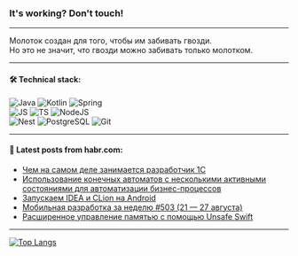 ### It's working? Don't touch!

---
Молоток создан для того, чтобы им забивать гвозди. <br>
Но это не значит, что гвозди можно забивать только молотком.

---

#### 🛠️ Technical stack:

![Java](https://img.shields.io/badge/Java-informational?logo=Oracle&style=flat&logoColor=white&color=FF4500)
![Kotlin](https://img.shields.io/badge/Kotlin-informational?logo=Kotlin&style=flat&logoColor=white&color=774D97)
![Spring](https://img.shields.io/badge/SpringBoot-informational?logo=SpringBoot&style=flat&logoColor=white&color=6DB33F) <br>
![JS](https://img.shields.io/badge/JS-informational?logo=javaScript&style=flat&logoColor=black&color=F7Df1E)
![TS](https://img.shields.io/badge/TypeScript-informational?logo=typeScript&style=flat&logoColor=black&color=0667A8)
![NodeJS](https://img.shields.io/badge/NodeJS-informational?logo=node.js&style=flat&logoColor=white&color=70A760) <br>
![Nest](https://img.shields.io/badge/NestJS-informational?logo=NestJS&style=flat&logoColor=white&color=E0234E)
![PostgreSQL](https://img.shields.io/badge/PostgreSQL-informational?logo=PostgreSQL&style=flat&logoColor=white&color=DAA520)
![Git](https://img.shields.io/badge/Git-informational?logo=git&style=flat&logoColor=white&color=778899)

___

#### 💬 Latest posts from habr.com:

<!-- BLOG-POST-LIST:START -->
- [Чем на самом деле занимается разработчик 1С](https://habr.com/ru/companies/yandex_praktikum/articles/756368/?utm_source=habrahabr&utm_medium=rss&utm_campaign=756368)
- [Использование конечных автоматов с несколькими активными состояниями для автоматизации бизнес-процессов](https://habr.com/ru/articles/757278/?utm_source=habrahabr&utm_medium=rss&utm_campaign=757278)
- [Запускаем IDEA и CLion на Android](https://habr.com/ru/articles/757222/?utm_source=habrahabr&utm_medium=rss&utm_campaign=757222)
- [Мобильная разработка за неделю #503 &lpar;21 — 27 августа&rpar;](https://habr.com/ru/companies/productivity_inside/articles/757252/?utm_source=habrahabr&utm_medium=rss&utm_campaign=757252)
- [Расширенное управление памятью с помощью Unsafe Swift](https://habr.com/ru/articles/757214/?utm_source=habrahabr&utm_medium=rss&utm_campaign=757214)
<!-- BLOG-POST-LIST:END -->

---
[![Top Langs](https://github-readme-stats-git-master-advtsetting-gmailcom.vercel.app/api/top-langs/?username=zloylis&langs_count=10&hide_title=false&title_color=e6edf3&size_weight=0.5&count_weight=0.5&layout=compact&hide_border=true&theme=dracula)](https://github.com/zloylis)

<!-- ![GitHub stats](https://github-readme-stats-git-master-advtsetting-gmailcom.vercel.app/api?username=zloylis&show_icons=true&hide_border=true&theme=dracula&hide_title=true&include_all_commits=true&count_private=true&hide=contribs&hide_rank=true) -->
